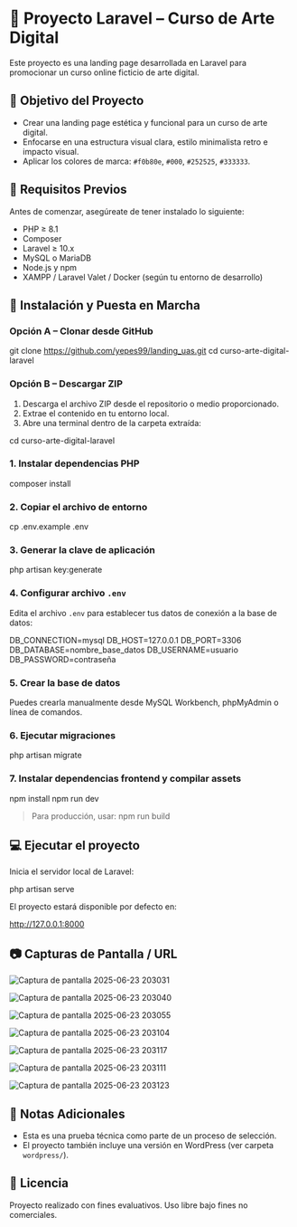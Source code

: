 # 📘 Proyecto Laravel – Curso de Arte Digital

Este proyecto es una landing page desarrollada en Laravel para promocionar un curso online ficticio de arte digital. 



## 🎯 Objetivo del Proyecto

* Crear una landing page estética y funcional para un curso de arte digital.
* Enfocarse en una estructura visual clara, estilo minimalista retro e impacto visual.
* Aplicar los colores de marca: `#f0b80e`, `#000`, `#252525`, `#333333`.



## 📂 Requisitos Previos

Antes de comenzar, asegúreate de tener instalado lo siguiente:

* PHP ≥ 8.1
* Composer
* Laravel ≥ 10.x
* MySQL o MariaDB
* Node.js y npm
* XAMPP / Laravel Valet / Docker (según tu entorno de desarrollo)



## 🚀 Instalación y Puesta en Marcha

### Opción A – Clonar desde GitHub


git clone https://github.com/yepes99/landing_uas.git
cd curso-arte-digital-laravel


### Opción B – Descargar ZIP

1. Descarga el archivo ZIP desde el repositorio o medio proporcionado.
2. Extrae el contenido en tu entorno local.
3. Abre una terminal dentro de la carpeta extraída:


cd curso-arte-digital-laravel


### 1. Instalar dependencias PHP


composer install


### 2. Copiar el archivo de entorno


cp .env.example .env


### 3. Generar la clave de aplicación


php artisan key:generate


### 4. Configurar archivo `.env`

Edita el archivo `.env` para establecer tus datos de conexión a la base de datos:


DB_CONNECTION=mysql
DB_HOST=127.0.0.1
DB_PORT=3306
DB_DATABASE=nombre_base_datos
DB_USERNAME=usuario
DB_PASSWORD=contraseña


### 5. Crear la base de datos
Puedes crearla manualmente desde MySQL Workbench, phpMyAdmin o línea de comandos.


### 6. Ejecutar migraciones 

php artisan migrate


### 7. Instalar dependencias frontend y compilar assets


npm install
npm run dev


> Para producción, usar:
npm run build


## 💻 Ejecutar el proyecto

Inicia el servidor local de Laravel:

php artisan serve


El proyecto estará disponible por defecto en:


http://127.0.0.1:8000




## 📷 Capturas de Pantalla / URL

![Captura de pantalla 2025-06-23 203031](https://github.com/user-attachments/assets/9ddd1647-74c0-4b4c-b9ed-cb92ad0335cd)

![Captura de pantalla 2025-06-23 203040](https://github.com/user-attachments/assets/5d692aa3-b7e8-495e-b63a-e389b95ebc26)

![Captura de pantalla 2025-06-23 203055](https://github.com/user-attachments/assets/27077762-850e-4fca-9985-1cf166c692d4)

![Captura de pantalla 2025-06-23 203104](https://github.com/user-attachments/assets/d22b4264-489f-4bfa-be0f-5726325c1fed)

![Captura de pantalla 2025-06-23 203117](https://github.com/user-attachments/assets/38e66cb0-aeee-477f-b23d-3ba16cdb014e)

![Captura de pantalla 2025-06-23 203111](https://github.com/user-attachments/assets/57252e3b-4135-4e5c-afbe-391de624032e)

![Captura de pantalla 2025-06-23 203123](https://github.com/user-attachments/assets/306a1cdd-d576-4635-8321-32ddef6e644b)


## 📝 Notas Adicionales

* Esta es una prueba técnica como parte de un proceso de selección.
* El proyecto también incluye una versión en WordPress (ver carpeta `wordpress/`).



## 📄 Licencia

Proyecto realizado con fines evaluativos. Uso libre bajo fines no comerciales.

